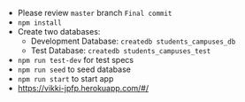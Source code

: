 - Please review `master` branch `Final commit`
- `npm install`
- Create two databases:
  - Development Database: `createdb students_campuses_db`
  - Test Database: `createdb students_campuses_test`
- `npm run test-dev` for test specs
- `npm run seed` to seed database
- `npm run start` to start app
- https://vikki-jpfp.herokuapp.com/#/
